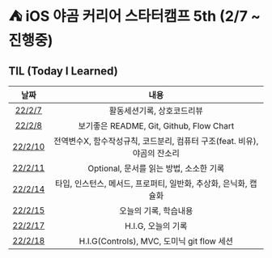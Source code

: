 # ⛺ iOS️ 야곰 커리어 스타터캠프 5th (2/7 ~ 진행중)
## TIL (Today I Learned)
|날짜|내용|
|:---:|:---:|
|[22/2/7](https://github.com/westeastyear/iOS_yagom_careerStater_camp/blob/main/TIL/22:2:7_TIL.md)|활동세션기록, 상호코드리뷰|
|[22/2/8](https://github.com/westeastyear/iOS_yagom_careerStater_camp/blob/main/TIL/22:2:8_TIL.md)|보기좋은 README, Git, Github, Flow Chart|
|[22/2/10](https://github.com/westeastyear/iOS_yagom_careerStater_camp/blob/main/TIL/22:2:10_TIL.md)|전역변수X, 함수작성규칙, 코드분리, 컴퓨터 구조(feat. 비유), 야곰의 잔소리|
|[22/2/11](https://github.com/westeastyear/iOS_yagom_careerStater_camp/blob/main/TIL/22:2:11_TIL.md)|Optional, 문서를 읽는 방법, 소소한 기록|
|[22/2/14](https://github.com/westeastyear/iOS_yagom_careerStater_camp/blob/main/TIL/22:2:14_TIL.md)|타입, 인스턴스, 메서드, 프로퍼티, 일반화, 추상화, 은닉화, 캡슐화|
|[22/2/15](https://github.com/westeastyear/iOS_yagom_careerStater_camp/blob/main/TIL/22:2:15_TIL.md)|오늘의 기록, 학습내용|
|[22/2/17](https://github.com/westeastyear/iOS_yagom_careerStater_camp/blob/main/TIL/22:2:17_TIL.md)|H.I.G, 오늘의 기록|
|[22/2/18](https://github.com/westeastyear/iOS_yagom_careerStater_camp/blob/main/TIL/22:2:18_TIL.md)|H.I.G(Controls), MVC, 도미닉 git flow 세션|
